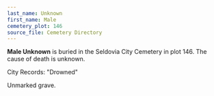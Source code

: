 ```yaml
---
last_name: Unknown
first_name: Male
cemetery_plot: 146
source_file: Cemetery Directory
---
```

**Male   Unknown** is buried in the Seldovia City Cemetery in plot 146.  The cause of death is unknown.

City Records: "Drowned"

Unmarked grave.
